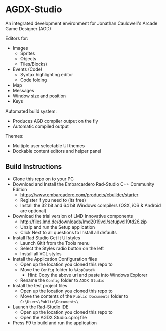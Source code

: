 # AGDX-Studio
An integrated development environment for Jonathan Cauldwell's Arcade Game Designer (AGD)

Editors for:
* Images 
  * Sprites
  * Objects
  * Tiles/Blocks)
* Events (Code)
  * Syntax highlighting editor
  * Code folding
* Map
* Messages
* Window size and position
* Keys

Automated build system:
* Produces AGD compiler output on the fly
* Automatic compiled output

Themes:
* Multiple user selectable UI themes
* Dockable content editors and helper panel


## Build Instructions

* Clone this repo on to your PC
* Download and Install the Embarcardero Rad-Studio C++ Community Edition
  * https://www.embarcadero.com/products/cbuilder/starter
  * Register if you need to (its free)
  * Install the 32 bit and 64 bit Windows compilers (OSX, iOS & Android are optional)
* Download the trial version of LMD Innovative components
  * http://files.lmd.de/downloads/lmd2019vcl/setupvcl19td26.zip
  * Unzip and run the Setup application
  * Click Next to all questions to Install all defaults
* Install Rad Studio Get It UI styles
  * Launch GitIt from the Tools menu
  * Select the Styles radio button on the left
  * Install all VCL styles
* Install the Application Configuration files
  * Open up the location you cloned this repo to
  * Move the ```Config``` folder to ```%AppData%```
    * Hint: Copy the above uri and paste into Windows Explorer
  * Rename the ```Config``` folder to ```AGDX Studio```
* Install the test project files
  * Open up the location you cloned this repo to
  * Move the contents of the ```Public Documents``` folder to ```C:\Users\Public\Documents\```
* Launch the Rad-Studio IDE
  * Open up the location you cloned this repo to
  * Open the AGDX Studio.cproj file
* Press F9 to build and run the application

